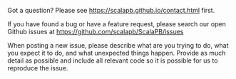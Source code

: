 Got a question? Please see https://scalapb.github.io/contact.html first.

If you have found a bug or have a feature request, please
search our open Github issues at https://github.com/scalapb/ScalaPB/issues

When posting a new issue, please describe what are you trying to do, what you expect it to do,
and what unexpected things happen. Provide as much detail as possible and
include all relevant code so it is possible for us to reproduce the issue.
